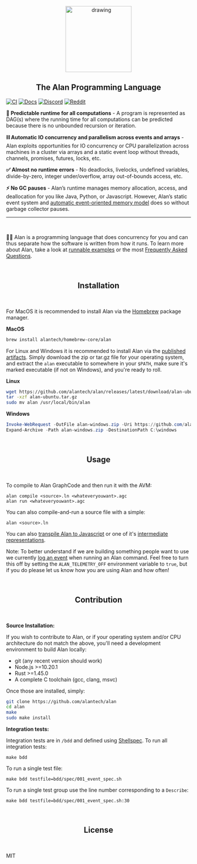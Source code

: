 <div align="center">
  <img src="https://alan-lang.org/logo.png" alt="drawing" width="180"/>
  <h2>The Alan Programming Language</h2>
</div>

[![CI](https://github.com/alantech/alan/actions/workflows/tests.yml/badge.svg)](https://github.com/alantech/alan/actions/workflows/tests.yml)
[![Docs](https://img.shields.io/badge/docs-mdbook-blue)](https://docs.alan-lang.org)
[![Discord](https://img.shields.io/badge/discord-alanlang-purple)](https://discord.gg/XatB9we)
[![Reddit](https://img.shields.io/badge/reddit-alanlang-red)](https://www.reddit.com/r/alanlang)
<!--
[![Website](https://img.shields.io/badge/website-alan--lang.org-blue)](https://alan-lang.org)
-->

**🔭 Predictable runtime for all computations** - A program is represented as DAG(s) where the running time for all computations can be predicted because there is no unbounded recursion or iteration.

**⛓ Automatic IO concurrency and parallelism across events and arrays** - Alan exploits opportunities for IO concurrency or CPU parallelization across machines in a cluster via arrays and a static event loop without threads, channels, promises, futures, locks, etc.

**✅ Almost no runtime errors** - No deadlocks, livelocks, undefined variables, divide-by-zero, integer under/overflow, array out-of-bounds access, etc.

**⚡️ No GC pauses** - Alan’s runtime manages memory allocation, access, and deallocation for you like Java, Python, or Javascript. However, Alan’s static event system and [automatic event-oriented memory model](https://alan-lang.org/alan_overview.html#memory-management) does so without garbage collector pauses.

---------------------------------
<br/>

👩‍🚀 Alan is a programming language that does concurrency for you and can thus separate how the software is written from how it runs.
To learn more about Alan, take a look at [runnable examples](https://docs.alan-lang.org/examples.html) or the most [Frequently Asked Questions](https://github.com/alantech/alan/blob/main/FAQ.md).

<br/>
<h2 align="center">Installation</h2>
<br/>

For MacOS it is recommended to install Alan via the [Homebrew](https://brew.sh) package manager.

**MacOS**

```bash
brew install alantech/homebrew-core/alan
```

For Linux and Windows it is recommended to install Alan via the [published artifacts](https://github.com/alantech/alan/releases). Simply download the zip or tar.gz file for your operating system, and extract the `alan` executable to somewhere in your `$PATH`, make sure it's marked executable (if not on Windows), and you're ready to roll.

**Linux**

```bash
wget https://github.com/alantech/alan/releases/latest/download/alan-ubuntu.tar.gz
tar -xzf alan-ubuntu.tar.gz
sudo mv alan /usr/local/bin/alan
```

**Windows**

```ps1
Invoke-WebRequest -OutFile alan-windows.zip -Uri https://github.com/alantech/alan/releases/latest/download/alan-windows.zip
Expand-Archive -Path alan-windows.zip -DestinationPath C:\windows
```

<br/>
<h2 align="center">Usage</h2>
<br/>

To compile to Alan GraphCode and then run it with the AVM:

```
alan compile <source>.ln <whateveryouwant>.agc
alan run <whateveryouwant>.agc
```

You can also compile-and-run a source file with a simple:

```
alan <source>.ln
```

You can also [transpile Alan to Javascript](https://docs.alan-lang.org/transpile_js.html) or one of it's [intermediate representations](https://docs.alan-lang.org/compiler_internals.html).

Note: To better understand if we are building something people want to use we currently [log an event](https://github.com/alantech/alan/blob/main/avm/src/vm/telemetry.rs) when running an Alan command. Feel free to turn this off by setting the `ALAN_TELEMETRY_OFF` environment variable to `true`, but if you do please let us know how you are using Alan and how often!

<br/>
<h2 align="center">Contribution</h2>
<br/>

**Source Installation:**

If you wish to contribute to Alan, or if your operating system and/or CPU architecture do not match the above, you'll need a development environment to build Alan locally:

* git (any recent version should work)
* Node.js >=10.20.1
* Rust >=1.45.0
* A complete C toolchain (gcc, clang, msvc)

Once those are installed, simply:

```bash
git clone https://github.com/alantech/alan
cd alan
make
sudo make install
```

**Integration tests:**

Integration tests are in `/bdd` and defined using [Shellspec](https://shellspec.info/). To run all integration tests:
```
make bdd
```

To run a single test file:
```
make bdd testfile=bdd/spec/001_event_spec.sh
```

To run a single test group use the line number corresponding to a `Describe`:
```
make bdd testfile=bdd/spec/001_event_spec.sh:30
```

<br/>
<h2 align="center">License</h2>
<br/>

MIT
